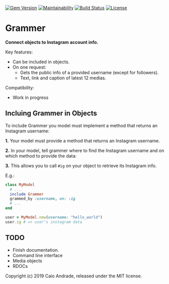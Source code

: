 [![Gem Version](https://badge.fury.io/rb/grammer.svg)](https://badge.fury.io/rb/grammer)
[![Maintainability](https://api.codeclimate.com/v1/badges/57a19b2186210fd18d19/maintainability)](https://codeclimate.com/github/caioertai/grammer/maintainability)
[![Build Status](https://travis-ci.org/caioertai/grammer.svg?branch=master)](https://travis-ci.org/caioertai/grammer)
[![License](https://img.shields.io/badge/license-MIT-blue.svg)](https://opensource.org/licenses/MIT)

Grammer
========

**Connect objects to Instagram account info.**

Key features:

* Can be included in objects.
* On one request:
  * Gets the public info of a provided username (except for followers).
  * Text, link and caption of latest 12 medias.

Compatibility:

* Work in progress


Incluing Grammer in Objects
-----------------

To include Grammer you model must implement a method that returns an Instagram username:

**1.** Your model must provide a method that returns an Instagram username.

**2.** In your model, tell grammer where to find the Instagram username and on which method to provide the data:

**3.** This allows you to call `#ig` on your object to retrieve its Instagram info.

E.g.:
```ruby
class MyModel
  # ...
  include Grammer
  grammed_by :username, on: :ig
  # ...
end

user = MyModel.new(username: "hello_world")
user.ig # => user's instagram data
```

TODO
------------
* Finish documentation.
* Command line interface
* Media objects
* RDOCs

Copyright (c) 2019 Caio Andrade, released under the MIT license.
